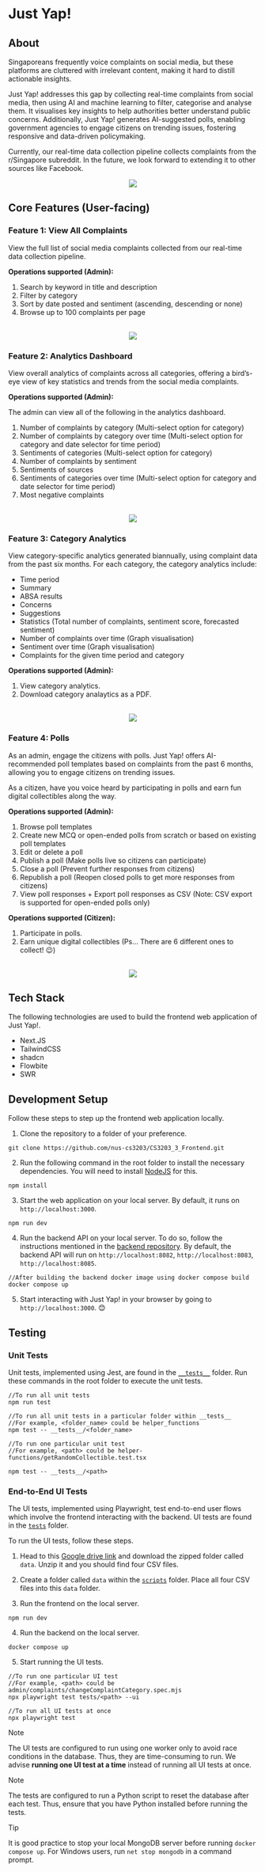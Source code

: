 # Just Yap!

## About
Singaporeans frequently voice complaints on social media, but these platforms are cluttered with irrelevant content, making it hard to distill actionable insights. 

Just Yap! addresses this gap by collecting real-time complaints from social media, then using AI and machine learning to filter, categorise and analyse them. It visualises key insights to help authorities better understand public concerns. Additionally, Just Yap! generates AI-suggested polls, enabling government agencies to engage citizens on trending issues, fostering responsive and data-driven policymaking.

Currently, our real-time data collection pipeline collects complaints from the r/Singapore subreddit. In the future, we look forward to extending it to other sources like Facebook.

<div align="center">
    <img src="public/github/just-yap.gif" width="full" />
</div>


## Core Features (User-facing)
### Feature 1: View All Complaints
View the full list of social media complaints collected from our real-time data collection pipeline. 

**Operations supported (Admin):**
1. Search by keyword in title and description
2. Filter by category
3. Sort by date posted and sentiment (ascending, descending or none)
4. Browse up to 100 complaints per page


<div align="center">
    <br />
    <img src="public/github/all-complaints.png" width="full" />
</div>



### Feature 2: Analytics Dashboard
View overall analytics of complaints across all categories, offering a bird’s-eye view of key statistics and trends from the social media complaints.

**Operations supported (Admin):**

The admin can view all of the following in the analytics dashboard.
1. Number of complaints by category (Multi-select option for category)
2. Number of complaints by category over time (Multi-select option for category and date selector for time period)
3. Sentiments of categories (Multi-select option for category)
4. Number of complaints by sentiment
5. Sentiments of sources
6. Sentiments of categories over time (Multi-select option for category and date selector for time period)
7. Most negative complaints


<div align="center">
    <br />
    <img src="public/github/analytics-dashboard.png" width="full" />
</div>



### Feature 3: Category Analytics
View category-specific analytics generated biannually, using complaint data from the past six months. For each category, the category analytics include:
- Time period
- Summary
- ABSA results
- Concerns
- Suggestions
- Statistics (Total number of complaints, sentiment score, forecasted sentiment)
- Number of complaints over time (Graph visualisation)
- Sentiment over time (Graph visualisation)
- Complaints for the given time period and category

**Operations supported (Admin):**
1. View category analytics.
2. Download category analaytics as a PDF.


<div align="center">
    <br />
    <img src="public/github/category-analytics.png" width="full" />
</div>



### Feature 4: Polls
As an admin, engage the citizens with polls. Just Yap! offers AI-recommended poll templates based on complaints from the past 6 months, allowing you to engage citizens on trending issues.

As a citizen, have you voice heard by participating in polls and earn fun digital collectibles along the way.


**Operations supported (Admin):**
1. Browse poll templates
2. Create new MCQ or open-ended polls from scratch or based on existing poll templates
3. Edit or delete a poll
4. Publish a poll (Make polls live so citizens can participate)
5. Close a poll (Prevent further responses from citizens)
6. Republish a poll (Reopen closed polls to get more responses from citizens)
7. View poll responses + Export poll responses as CSV (Note: CSV export is supported for open-ended polls only)


**Operations supported (Citizen):**
1. Participate in polls.
2. Earn unique digital collectibles (Ps... There are 6 different ones to collect! 😉)


<div align="center">
    <br />
    <img src="public/github/polls.png" width="full" />
</div>



## Tech Stack
The following technologies are used to build the frontend web application of Just Yap!.

- Next.JS
- TailwindCSS
- shadcn
- Flowbite
- SWR

## Development Setup
Follow these steps to step up the frontend web application locally.

1. Clone the repository to a folder of your preference.
```
git clone https://github.com/nus-cs3203/CS3203_3_Frontend.git
```

2. Run the following command in the root folder to install the necessary dependencies. You will need to install [NodeJS](https://nodejs.org/en/download) for this.
```
npm install
```
3. Start the web application on your local server. By default, it runs on `http://localhost:3000`.
```
npm run dev
```
4. Run the backend API on your local server. To do so, follow the instructions mentioned in the [backend repository](https://github.com/nus-cs3203/CS3203_3_Backend). By default, the backend API will run on `http://localhost:8082`, `http://localhost:8083`, `http://localhost:8085`.

```
//After building the backend docker image using docker compose build
docker compose up
```
5. Start interacting with Just Yap! in your browser by going to `http://localhost:3000`. 😊


## Testing

### Unit Tests
Unit tests, implemented using Jest, are found in the [`__tests__`](/__tests__/) folder. Run these commands in the root folder to execute the unit tests.

```
//To run all unit tests
npm run test
```

```
//To run all unit tests in a particular folder within __tests__
//For example, <folder_name> could be helper_functions
npm test -- __tests__/<folder_name>
```

```
//To run one particular unit test
//For example, <path> could be helper-functions/getRandomCollectible.test.tsx 

npm test -- __tests__/<path>
```

### End-to-End UI Tests
The UI tests, implemented using Playwright, test end-to-end user flows which involve the frontend interacting with the backend. UI tests are found in the [`tests`](/tests/) folder.

To run the UI tests, follow these steps.

1. Head to this [Google drive link](https://drive.google.com/file/d/1SVlfC1egF6OXmEA12TvEnLWMAUuU3ZN5/view?usp=sharing) and download the zipped folder called `data`. Unzip it and you should find four CSV files.

2. Create a folder called `data` within the [`scripts`](/scripts/) folder. Place all four CSV files into this `data` folder.


3. Run the frontend on the local server.
```
npm run dev
```

4. Run the backend on the local server.
```
docker compose up
```

5. Start running the UI tests.

```
//To run one particular UI test
//For example, <path> could be admin/complaints/changeComplaintCategory.spec.mjs
npx playwright test tests/<path> --ui
```

```
//To run all UI tests at once
npx playwright test
```

> [!NOTE]
> The UI tests are configured to run using one worker only to avoid race conditions in the database. Thus, they are time-consuming to run. We advise **running one UI test at a time** instead of running all UI tests at once.

> [!NOTE]
> The tests are configured to run a Python script to reset the database after each test. Thus, ensure that you have Python installed before running the tests.

> [!TIP]
> It is good practice to stop your local MongoDB server before running `docker compose up`. For Windows users, run `net stop mongodb` in a command prompt.








